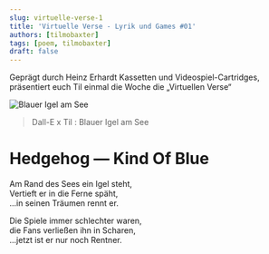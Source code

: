 ```yaml
---
slug: virtuelle-verse-1
title: 'Virtuelle Verse - Lyrik und Games #01'
authors: [tilmobaxter]
tags: [poem, tilmobaxter]
draft: false
---
```


<head>
    <meta property="og:image" content="/static/img/OWWG_Logo_3000x3000.jpg" />
    <meta property="twitter:image" content="/static/img/OWWG_Logo_3000x3000.jpg" />
</head>

Geprägt durch Heinz Erhardt Kassetten und Videospiel-Cartridges, präsentiert euch Til einmal die Woche die „Virtuellen Verse“
<!--truncate-->

![Blauer Igel am See](https://irgendwasmitkunden.de/DALL·E%20x%20Til%20-%20Hedgehog%20Kind%20Of%20Blue.png)
> Dall-E x Til : Blauer Igel am See

# Hedgehog — Kind Of Blue

Am Rand des Sees ein Igel steht,<br/>
Vertieft er in die Ferne späht,<br/>
...in seinen Träumen rennt er.<br/>

Die Spiele immer schlechter waren,<br/>
die Fans verließen ihn in Scharen,<br/>
...jetzt ist er nur noch Rentner.<br/>
